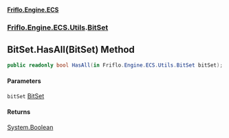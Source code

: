 #### [Friflo.Engine.ECS](index.md#'index')
### [Friflo.Engine.ECS.Utils](Friflo.Engine.ECS.Utils.md#'Friflo.Engine.ECS.Utils').[BitSet](BitSet.md#'Friflo.Engine.ECS.Utils.BitSet')

## BitSet.HasAll(BitSet) Method

```csharp
public readonly bool HasAll(in Friflo.Engine.ECS.Utils.BitSet bitSet);
```
#### Parameters

<a name='Friflo.Engine.ECS.Utils.BitSet.HasAll(Friflo.Engine.ECS.Utils.BitSet).bitSet'></a>

`bitSet` [BitSet](BitSet.md#'Friflo.Engine.ECS.Utils.BitSet')

#### Returns
[System.Boolean](https://docs.microsoft.com/en-us/dotnet/api/System.Boolean#'System.Boolean')